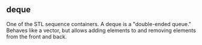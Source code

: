 ## deque

One of the STL sequence containers. A deque is a "double-ended queue." Behaves like a vector, but allows adding elements to and removing elements from the front and back.
